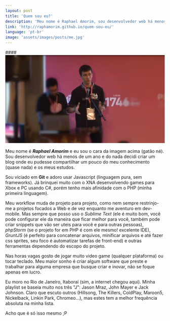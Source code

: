 ```yaml
---
layout: post
title: 'Quem sou eu?'
description: 'Meu nome é Raphael Amorim, sou desenvolvedor web há menos de um ano e decidi compartilhar um pouco do meu conhecimento e os meus estudos.'
link: 'http://raphamorim.github.io/quem-sou-eu/'
language: 'pt-br'
image: 'assets/images/posts/me.jpg'
---
```


####<img src="/assets/images/posts/me.jpg" alt="Euzinho" />

Meu nome é ***Raphael Amorim*** e eu sou o cara da imagem acima (gatão né). Sou desenvolvedor web há menos de um ano e do nada decidi criar um blog onde eu pudesse compartilhar um pouco do meu conhecimento (quase nada) e os meus estudos.

<!-- more -->

Sou viciado em **Git** e adoro usar Javascript (linguagem pura, sem frameworks). Já brinquei muito com o XNA desenvolvendo games para Xbox e PC usando C#, porém tenho mais afinidade com o PHP (minha primeira linguagem).

Meu workflow muda de projeto para projeto, como nem sempre restrinjo-me a projetos focados a Web e de vez enquanto me aventuro em dev-mobile. Mas sempre que posso uso o *Sublime Text* (ele é muito bom, você pode configurar ele da maneira que ficar melhor para você, também pode criar snippets que vão ser uteis para você e para outras pessoas), *phpStorm* (se o projeto for em PHP é com ele mesmo! excelente IDE), *GruntJS* (é perfeito para concatenar arquivos, minificar arquivos e até fazer css sprites, seu foco é automatizar tarefas de front-end) e outras ferramentas dependendo do escopo do projeto.

Nas horas vagas gosto de jogar muito video game (qualquer plataforma) ou tocar teclado. Meu maior sonho é criar algum software que preste e trabalhar para alguma empresa que busque criar e inovar, não se foque apenas em lucro.

Eu moro no Rio de Janeiro, Itaboraí (sim, a internet chegou aqui). Minha playlist se baseia muito nos três "J": Jason Mraz, John Mayer e Jack Johnson. Claro que escuto outros (Hillsong, The Killers, ColdPlay, Maroon5, Nickelback, Linkin Park, Chromeo...), mas estes tem a melhor frequência absoluta na minha lista.

Acho que é só isso mesmo ;P
